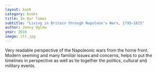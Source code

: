 ```yaml
---
layout: book
category: books
title: In Our Times
subtitle: "Living in Britain through Napoleon's Wars, 1793–1815"
author: Jenny Uglow
year: 2016
image: itt.jpg
---
```

Very readable perspective of the Napoleonic wars from the home front.  Modern seeming and many familiar issues and concerns, helps to put the timelines in perspective as well as tie together the politics, cultural and military events.
